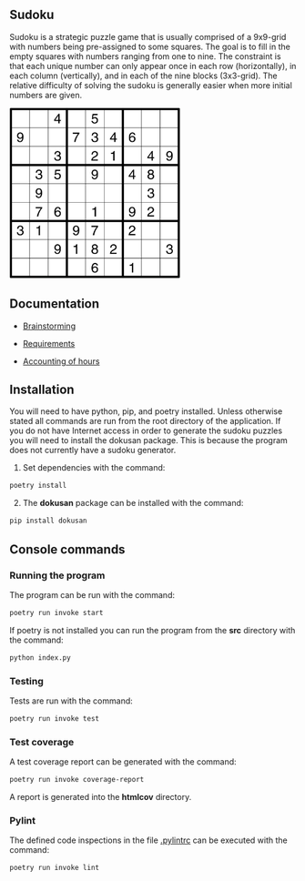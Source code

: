 ## Sudoku

Sudoku is a strategic puzzle game that is usually comprised of a 9x9-grid with numbers being pre-assigned to some squares. The goal is to fill in the empty squares with numbers ranging from one to nine. The constraint is that each unique number can only appear once in each row (horizontally), in each column (vertically), and in each of the nine blocks (3x3-grid). The relative difficulty of solving the sudoku is generally easier when more initial numbers are given.

<!-- ![Sudoku](./documents/images/sudoku.png) -->
<img src="./documents/images/sudoku.png" width="300" height="300" />

## Documentation

<!-- -Käyttöohje -->
- [Brainstorming](https://github.com/Ozath/ot-harjoitustyo/blob/master/documents/brainstorming.md)
 
- [Requirements](https://github.com/Ozath/ot-harjoitustyo/blob/master/documents/requirements.md)
<!-- -Arkkitehtuurikuvaus -->
<!-- -Testausdokumentti -->
- [Accounting of hours](https://github.com/Ozath/ot-harjoitustyo/blob/master/documents/accountingofhours.md)

## Installation

You will need to have python, pip, and poetry installed. Unless otherwise stated all commands are run from the root directory of the application. If you do not have Internet access in order to generate the sudoku puzzles you will need to install the dokusan package. This is because the program does not currently have a sudoku generator.

1. Set dependencies with the command:

```bash
poetry install
```
2. The **dokusan** package can be installed with the command:

```bash
pip install dokusan
```

## Console commands

### Running the program

The program can be run with the command:

```bash
poetry run invoke start
```

If poetry is not installed you can run the program from the **src** directory with the command:

```bash
python index.py
```

### Testing

Tests are run with the command:

```bash
poetry run invoke test
```

### Test coverage

A test coverage report can be generated with the command:

```bash
poetry run invoke coverage-report
```

A report is generated into the **htmlcov** directory.

### Pylint

The defined code inspections in the file [.pylintrc](./.pylintrc) can be executed with the command:

```bash
poetry run invoke lint
```
